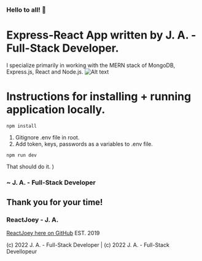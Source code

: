 ### Hello to all! 👋

# Express-React App written by J. A. - Full-Stack Developer.

I specialize primarily in working with the MERN stack of MongoDB, Express.js, React and Node.js.
![Alt text](https://avatars.githubusercontent.com/u/46306007?v=4 "ReactJoey hero banner with text containing: 'Follow ReactJoey on Twitter!'")

# Instructions for installing + running application locally.

```
npm install
```

1. Gitignore .env file in root.
2. Add token, keys, passwords as a variables to .env file.

```
npm run dev
```

That should do it. )


### ~ J. A. - Full-Stack Developer
## Thank you for your time!
### ReactJoey - J. A.
[ReactJoey here on GitHub](https://github.com/ReactJoey)
EST. 2019

(c) 2022 J. A. - Full-Stack Developer | (c) 2022 J. A. - Full-Stack Devellopeur
